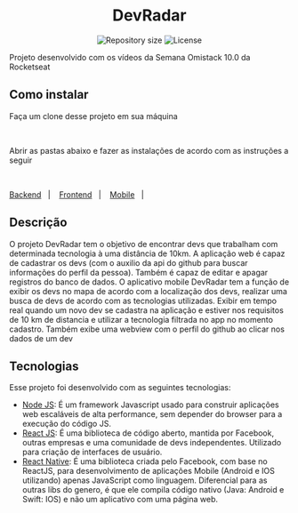 <h1 align="center">DevRadar</h1>

<p align="center">
 <img alt="Repository size" src="https://img.shields.io/github/repo-size/luizeduul/DevRadar">
 <img alt="License" src="https://img.shields.io/badge/license-MIT-brightgreen">
</p>

<p>Projeto desenvolvido com os vídeos da Semana Omistack 10.0 da Rocketseat</p>
      
## Como instalar 
<p>Faça um clone desse projeto em sua máquina</p><br>
<p>Abrir as pastas abaixo e fazer as instalações de acordo com as instruções a seguir</p><br>
 <p>
   <a href="https://github.com/luizeduul/DevRadar/tree/master/backend">Backend</a>&nbsp;&nbsp;&nbsp;|&nbsp;&nbsp;&nbsp;
   <a href="https://github.com/luizeduul/DevRadar/tree/master/web">Frontend</a>&nbsp;&nbsp;&nbsp;|&nbsp;&nbsp;&nbsp;
   <a href="https://github.com/luizeduul/DevRadar/tree/master/DevRadar">Mobile</a>&nbsp;&nbsp;&nbsp;|&nbsp;&nbsp;&nbsp;
 </p>
<h2>Descrição</h2>
 <p> O projeto DevRadar tem o objetivo de encontrar devs que trabalham com determinada tecnologia à uma distância de 10km. A aplicação web é capaz de cadastrar os devs (com o auxilio da api do github para buscar informações do perfil da pessoa). Também é capaz de editar e apagar registros do banco de dados. O aplicativo mobile DevRadar tem a função de exibir os devs no mapa de acordo com a localização dos devs, realizar uma busca de devs de acordo com as tecnologias utilizadas. Exibir em tempo real quando um novo dev se cadastra na aplicação e estiver nos requisitos de 10 km de distancia e utilizar a tecnologia filtrada no app no momento cadastro. Também exibe uma webview com o perfil do github ao clicar nos dados de um dev</p>
  
## Tecnologias
 Esse projeto foi desenvolvido com as seguintes tecnologias:
  - [Node JS](https://nodejs.org/en/): É um framework Javascript usado para construir aplicações web escaláveis de alta performance, sem depender do browser para a execução do código JS.
  - [React JS](https://reactjs.org): É uma biblioteca de código aberto, mantida por Facebook, outras empresas e uma comunidade de devs independentes. Utilizado para criação de interfaces de usuário.
  - [React Native](https://facebook.github.io/react-native/): É uma biblioteca criada pelo Facebook, com base no ReactJS, para desenvolvimento de aplicações Mobile (Android e IOS utilizando) apenas JavaScript como linguagem. Diferencial para as outras libs do genero, é que ele compila código nativo (Java: Android e Swift: IOS) e não um aplicativo com uma página web.

